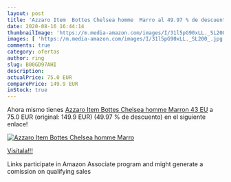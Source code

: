 ```yaml
---
layout: post
title: 'Azzaro Item  Bottes Chelsea homme  Marro al 49.97 % de descuento'
date: 2020-08-16 16:44:14
thumbnailImage: 'https://m.media-amazon.com/images/I/31l5pG90xLL._SL200_.jpg'
images: [ 'https://m.media-amazon.com/images/I/31l5pG90xLL._SL200_.jpg' ]
comments: true
category: ofertas
author: ring
slug: B00GD97AHI
description:
actualPrice: 75.0 EUR
comparePrice: 149.9 EUR
inStock: true
---
```


Ahora mismo tienes [Azzaro Item  Bottes Chelsea homme  Marron  43 EU](https://www.amazon.fr/dp/B00GD97AHI/?tag=tolees0d-21) a 75.0 EUR (original: 149.9 EUR) (49.97 %  de descuento) en el siguiente enlace!

[![Azzaro Item  Bottes Chelsea homme  Marro](https://m.media-amazon.com/images/I/31l5pG90xLL._SL200_.jpg)](https://www.amazon.fr/dp/B00GD97AHI/?tag=tolees0d-21)

[Visítala!!!](https://www.amazon.fr/dp/B00GD97AHI/?tag=tolees0d-21)

Links participate in Amazon Associate program and might generate a comission on qualifying sales
